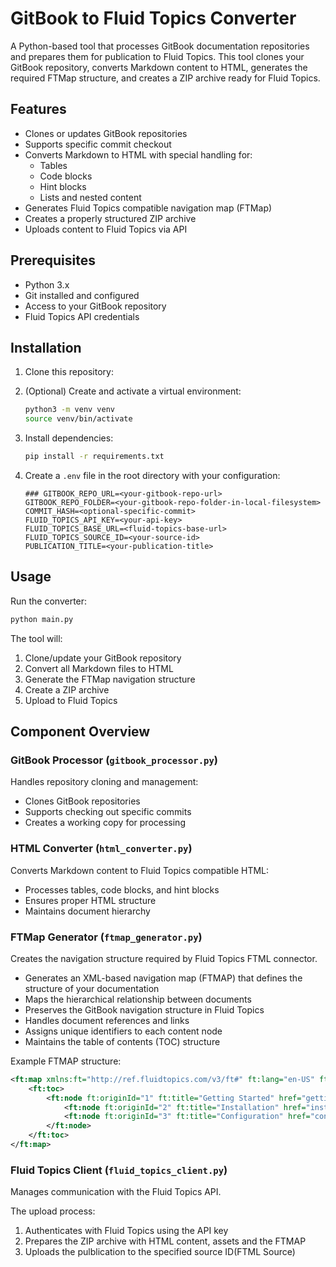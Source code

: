 # GitBook to Fluid Topics Converter

A Python-based tool that processes GitBook documentation repositories and prepares them for publication to Fluid Topics. This tool clones your GitBook repository, converts Markdown content to HTML, generates the required FTMap structure, and creates a ZIP archive ready for Fluid Topics.

## Features

- Clones or updates GitBook repositories
- Supports specific commit checkout
- Converts Markdown to HTML with special handling for:
  - Tables
  - Code blocks
  - Hint blocks
  - Lists and nested content
- Generates Fluid Topics compatible navigation map (FTMap)
- Creates a properly structured ZIP archive
- Uploads content to Fluid Topics via API

## Prerequisites

- Python 3.x
- Git installed and configured
- Access to your GitBook repository
- Fluid Topics API credentials

## Installation

1. Clone this repository:


2. (Optional) Create and activate a virtual environment:
   
   ```bash
   python3 -m venv venv
   source venv/bin/activate
   ```
3. Install dependencies:
   ```bash
   pip install -r requirements.txt
   ```   
4. Create a `.env` file in the root directory with your configuration:
   ```env
   ### GITBOOK_REPO_URL=<your-gitbook-repo-url>
   GITBOOK_REPO_FOLDER=<your-gitbook-repo-folder-in-local-filesystem>
   COMMIT_HASH=<optional-specific-commit>
   FLUID_TOPICS_API_KEY=<your-api-key>
   FLUID_TOPICS_BASE_URL=<fluid-topics-base-url>
   FLUID_TOPICS_SOURCE_ID=<your-source-id>
   PUBLICATION_TITLE=<your-publication-title>
   ```
## Usage

Run the converter:

```bash
python main.py
```

The tool will:
1. Clone/update your GitBook repository
2. Convert all Markdown files to HTML
3. Generate the FTMap navigation structure
4. Create a ZIP archive
5. Upload to Fluid Topics 

## Component Overview

### GitBook Processor (`gitbook_processor.py`)
Handles repository cloning and management:
- Clones GitBook repositories
- Supports checking out specific commits
- Creates a working copy for processing

### HTML Converter (`html_converter.py`)
Converts Markdown content to Fluid Topics compatible HTML:
- Processes tables, code blocks, and hint blocks
- Ensures proper HTML structure
- Maintains document hierarchy

### FTMap Generator (`ftmap_generator.py`)
Creates the navigation structure required by Fluid Topics FTML connector.

- Generates an XML-based navigation map (FTMAP) that defines the structure of your documentation
- Maps the hierarchical relationship between documents
- Preserves the GitBook navigation structure in Fluid Topics
- Handles document references and links
- Assigns unique identifiers to each content node
- Maintains the table of contents (TOC) structure

Example FTMAP structure:
```xml
<ft:map xmlns:ft="http://ref.fluidtopics.com/v3/ft#" ft:lang="en-US" ft:title="Documentation">
    <ft:toc>
        <ft:node ft:originId="1" ft:title="Getting Started" href="getting-started.html">
            <ft:node ft:originId="2" ft:title="Installation" href="installation.html"/>
            <ft:node ft:originId="3" ft:title="Configuration" href="configuration.html"/>
        </ft:node>
    </ft:toc>
</ft:map>
```

### Fluid Topics Client (`fluid_topics_client.py`)
Manages communication with the Fluid Topics API. 

The upload process:
1. Authenticates with Fluid Topics using the API key
2. Prepares the ZIP archive with HTML content, assets and the FTMAP 
3. Uploads the pulblication to the specified source ID(FTML Source)





